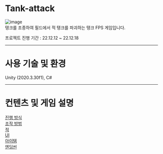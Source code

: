 # Tank-attack
![image](https://github.com/yuzy1022/Tank-attack/assets/112682861/749cb7f4-522c-465d-a794-ca2eafd555dd)  
탱크를 조종하여 필드에서 적 탱크를 파괴하는 탱크 FPS 게임입니다.

프로젝트 진행 기간 : 22.12.12 \~ 22.12.18

------

# 사용 기술 및 환경
Unity (2020.3.30f1), C#

------

# 컨텐츠 및 게임 설명
<a href="https://github.com/yuzy1022/Tank-attack/wiki#%EC%A7%84%ED%96%89-%EB%B0%A9%EC%8B%9D">진행 방식</a>  
<a href="https://github.com/yuzy1022/Tank-attack/wiki#%EC%A1%B0%EC%9E%91-%EB%B0%A9%EB%B2%95">조작 방법</a>  
<a href="https://github.com/yuzy1022/Tank-attack/wiki#%EC%A0%81">적</a>  
<a href="https://github.com/yuzy1022/Tank-attack/wiki#ui">UI</a>  
<a href="https://github.com/yuzy1022/Tank-attack/wiki#%EC%95%84%EC%9D%B4%ED%85%9C">아이템</a>  
<a href="https://github.com/yuzy1022/Tank-attack/wiki#%EC%97%94%EB%94%A9%EC%94%AC">엔딩씬</a>
